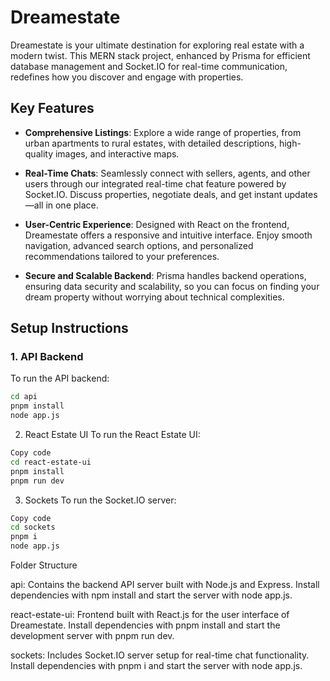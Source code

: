 # Dreamestate

Dreamestate is your ultimate destination for exploring real estate with a modern twist. This MERN stack project, enhanced by Prisma for efficient database management and Socket.IO for real-time communication, redefines how you discover and engage with properties.

## Key Features

- **Comprehensive Listings**: Explore a wide range of properties, from urban apartments to rural estates, with detailed descriptions, high-quality images, and interactive maps.

- **Real-Time Chats**: Seamlessly connect with sellers, agents, and other users through our integrated real-time chat feature powered by Socket.IO. Discuss properties, negotiate deals, and get instant updates—all in one place.

- **User-Centric Experience**: Designed with React on the frontend, Dreamestate offers a responsive and intuitive interface. Enjoy smooth navigation, advanced search options, and personalized recommendations tailored to your preferences.

- **Secure and Scalable Backend**: Prisma handles backend operations, ensuring data security and scalability, so you can focus on finding your dream property without worrying about technical complexities.

## Setup Instructions

### 1. API Backend

To run the API backend:

```bash
cd api
pnpm install
node app.js
```

2. React Estate UI
To run the React Estate UI:

```bash
Copy code
cd react-estate-ui
pnpm install
pnpm run dev
```
3. Sockets
To run the Socket.IO server:

```bash
Copy code
cd sockets
pnpm i
node app.js
```
Folder Structure

api: Contains the backend API server built with Node.js and Express. Install dependencies with npm install and start the server with node app.js.

react-estate-ui: Frontend built with React.js for the user interface of Dreamestate. Install dependencies with pnpm install and start the development server with pnpm run dev.

sockets: Includes Socket.IO server setup for real-time chat functionality. Install dependencies with pnpm i and start the server with node app.js.
